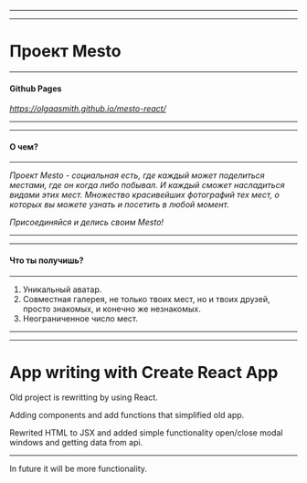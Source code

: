 ------
------
# Проект Mesto

------

#### Github Pages

*https://olgaasmith.github.io/mesto-react/*

------
------
#### О чем?

------

_Проект Mesto - социальная есть, где каждый может поделиться местами, где он когда либо побывал. И каждый сможет насладиться видами этих мест.
Множество красивейших фотографий тех мест, о которых вы можете узнать и посетить в любой момент._

*Присоединяйся и делись своим Mesto!*

------
------

#### Что ты получишь?
------
1. Уникальный аватар.
2. Совместная галерея, не только твоих мест, но и твоих друзей, просто знакомых, и конечно же незнакомых.
3. Неограниченное число мест.

------
------

# App writing with Create React App

Old project is rewritting by using React.

Adding components and add functions that simplified old app.

Rewrited HTML to JSX and added simple functionality open/close modal windows and getting data from api.

---------------------------------------
In future it will be more functionality.
